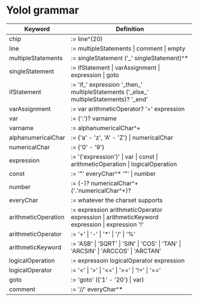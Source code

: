# Yolol grammar

|Keyword |Definition |
|--|--|
chip |:= line^(20)
line |:= multipleStatements \| comment \| empty
multipleStatements |:= singleStatement ('\_' singleStatement)^\*
singleStatement |:= ifStatement \| varAssignment \| expression \| goto
ifStatement |:= 'if\_' expression '\_then\_' multipleStatements ('\_else\_' multipleStatements)? '\_end'
varAssignment |:= var arithmeticOperator? '=' expression
var |:= (':')? varname
varname |:= alphanumericalChar^+
alphanumericalChar |:= \{'a' - 'z', 'A' - 'Z'\} \| numericalChar
numericalChar |:= \{'0' - '9'\}
expression |:= '('expression')' \| var \| const \| arithmeticOperation \| logicalOperation
const |:= '"' everyChar^\* '"' \| number
number |:= (-)? numericalChar^+ ('.'numericalChar^+)?
everyChar |:= whatever the charset supports
arithmeticOperation |:= expression arithmeticOperator expression \| arithmeticKeyword expression \| expression '!'
arithmeticOperator |:= '+' \| '-' \| '\*' \| '/' \| '%'
arithmeticKeyword |:= 'ASB' \| 'SQRT' \| 'SIN' \| 'COS' \| 'TAN' \| 'ARCSIN' \| 'ARCCOS' \| 'ARCTAN'
logicalOperation |:= expressoin logicalOperator expression
logicalOperator |:= '<' \| '>' \| '<=' \| '>=' \| '!=' \| '=='
goto |:= 'goto' ({'1' - '20'} \| var)
comment |:= '//' everyChar^\*
